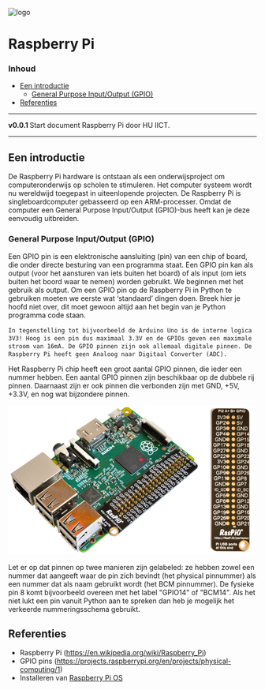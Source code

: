 ![logo](../Raspberry-Pi/img/Raspberry_Pi_4_Model_B_-_Top.jpg) [](logo-id)

# Raspberry Pi[](title-id) <!-- omit in toc -->

### Inhoud[](toc-id) <!-- omit in toc -->

- [Een introductie](#een-introductie)
  - [General Purpose Input/Output (GPIO)](#general-purpose-inputoutput-gpio)
- [Referenties](#referenties)

---

**v0.0.1 [](version-id)** Start document Raspberry Pi door HU IICT[](author-id).

---

## Een introductie

De Raspberry Pi hardware is ontstaan als een onderwijsproject om computeronderwijs op scholen te stimuleren. Het computer systeem wordt nu wereldwijd toegepast in uiteenlopende projecten. De Raspberry Pi is singleboardcomputer gebasseerd op een ARM-processer. Omdat de computer een General Purpose Input/Output (GPIO)-bus heeft kan je deze eenvoudig uitbreiden.

### General Purpose Input/Output (GPIO)

Een GPIO pin is een elektronische aansluiting (pin) van een chip of board, die onder directe besturing van een programma staat. Een GPIO pin kan als output (voor het aansturen van iets buiten het board) of als input (om iets buiten het boord waar te nemen) worden gebruikt. We beginnen met het gebruik als output.
Om een GPIO pin op de Raspberry Pi in Python te gebruiken moeten we eerste wat ‘standaard’ dingen doen. Breek hier je hoofd niet over, dit moet gewoon altijd aan het begin van je Python programma code staan. 

    In tegenstelling tot bijvoorbeeld de Arduino Uno is de interne logica 3V3! Hoog is een pin dus maximaal 3.3V en de GPIOs geven een maximale stroom van 16mA. De GPIO pinnen zijn ook allemaal digitale pinnen. De Raspberry Pi heeft geen Analoog naar Digitaal Converter (ADC).

Het Raspberry Pi chip heeft een groot aantal GPIO pinnen, die ieder een nummer hebben. Een aantal GPIO pinnen zijn beschikbaar op de dubbele rij pinnen. Daarnaast zijn er ook pinnen die verbonden zijn met GND, +5V, +3.3V, en nog wat bijzondere pinnen.

![GPIO pinnen](../Raspberry-Pi/img/raspio-ports.jpg)

Let er op dat pinnen op twee manieren zijn gelabeled: ze hebben zowel een nummer dat aangeeft waar de pin zich bevindt (het physical pinnummer) als een nummer dat als naam gebruikt wordt (het BCM pinnummer). De fysieke pin 8 komt bijvoorbeeld overeen met het label "GPIO14" of "BCM14". Als het niet lukt een pin vanuit Python aan te spreken dan heb je mogelijk het verkeerde nummeringsschema gebruikt.

## Referenties

- Raspberry Pi (<https://en.wikipedia.org/wiki/Raspberry_Pi>)
- GPIO pins (<https://projects.raspberrypi.org/en/projects/physical-computing/1>)
- Installeren van [Raspberry Pi OS](../../../../infrastructuur/OS/Raspberry-Pi-OS)